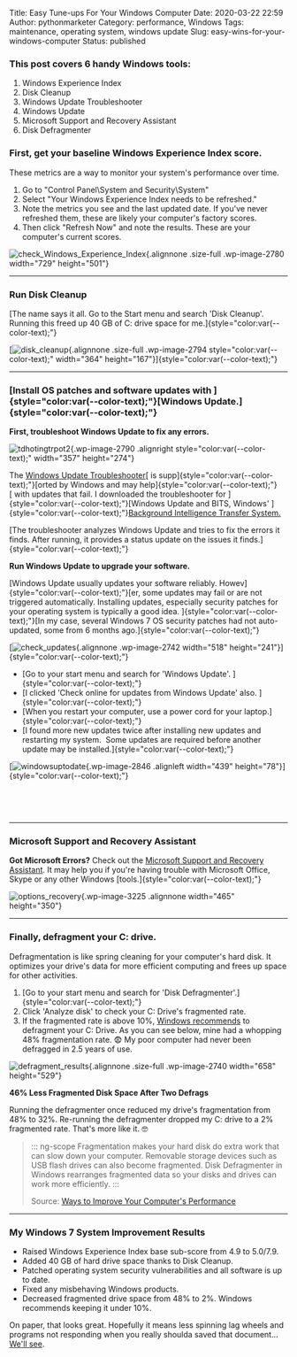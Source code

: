 Title: Easy Tune-ups For Your Windows Computer
Date: 2020-03-22 22:59
Author: pythonmarketer
Category: performance, Windows
Tags: maintenance, operating system, windows update
Slug: easy-wins-for-your-windows-computer
Status: published

### This post covers 6 handy Windows tools:

1.  Windows Experience Index
2.  Disk Cleanup
3.  Windows Update Troubleshooter
4.  Windows Update
5.  Microsoft Support and Recovery Assistant
6.  Disk Defragmenter

### **First, get your baseline Windows Experience Index score.**

These metrics are a way to monitor your system's performance over time.

1.  Go to "Control Panel\\System and Security\\System"
2.  Select "Your Windows Experience Index needs to be refreshed."
3.  Note the metrics you see and the last updated date. If you've never refreshed them, these are likely your computer's factory scores.
4.  Then click "Refresh Now" and note the results. These are your computer's current scores.

![check_Windows_Experience_Index](http://pythonmarketer.files.wordpress.com/2020/03/f6e0a-check_windows_experience_index-e1584936945758.jpg){.alignnone .size-full .wp-image-2780 width="729" height="501"}

------------------------------------------------------------------------

### **Run Disk Cleanup**

[The name says it all. Go to the Start menu and search 'Disk Cleanup'. Running this freed up 40 GB of C: drive space for me.]{style="color:var(--color-text);"}

[![disk_cleanup](https://pythonmarketer.files.wordpress.com/2020/03/disk_cleanup.jpg){.alignnone .size-full .wp-image-2794 style="color:var(--color-text);" width="364" height="167"}]{style="color:var(--color-text);"}

------------------------------------------------------------------------

### **[Install OS patches and software updates with ]{style="color:var(--color-text);"}[Windows Update.]{style="color:var(--color-text);"}**

**First, troubleshoot Windows Update to fix any errors.**

![tdhotingtrpot2](http://pythonmarketer.files.wordpress.com/2020/03/83836-tdhotingtrpot2-e1584941263675.jpg){.wp-image-2790 .alignright style="color:var(--color-text);" width="357" height="274"}

The [Windows Update Troubleshooter](https://support.microsoft.com/en-us/help/4027322/windows-update-troubleshooter)[ is supp]{style="color:var(--color-text);"}[orted by Windows and may help]{style="color:var(--color-text);"}[ with updates that fail. I downloaded the troubleshooter for ]{style="color:var(--color-text);"}[Windows Update and BITS, Windows' ]{style="color:var(--color-text);"}[Background Intelligence Transfer System.](https://docs.microsoft.com/en-us/windows/win32/bits/background-intelligent-transfer-service-portal)

[The troubleshooter analyzes Windows Update and tries to fix the errors it finds. After running, it provides a status update on the issues it finds.]{style="color:var(--color-text);"}

**Run Windows Update to upgrade your software.**

[Windows Update usually updates your software reliably. Howev]{style="color:var(--color-text);"}[er, some updates may fail or are not triggered automatically. Installing updates, especially security patches for your operating system is typically a good idea. ]{style="color:var(--color-text);"}[In my case, several Windows 7 OS security patches had not auto-updated, some from 6 months ago.]{style="color:var(--color-text);"}

[![check_updates](http://pythonmarketer.files.wordpress.com/2020/03/4c81a-check_updates-e1584948533963.jpg){.alignnone .wp-image-2742 width="518" height="241"}]{style="color:var(--color-text);"}

-   [Go to your start menu and search for 'Windows Update'. ]{style="color:var(--color-text);"}
-   [I clicked 'Check online for updates from Windows Update' also. ]{style="color:var(--color-text);"}
-   [When you restart your computer, use a power cord for your laptop.]{style="color:var(--color-text);"}
-   [I found more new updates twice after installing new updates and restarting my system.  Some updates are required before another update may be installed.]{style="color:var(--color-text);"}

[![windowsuptodate](https://pythonmarketer.files.wordpress.com/2020/03/windowsuptodate.jpg){.wp-image-2846 .alignleft width="439" height="78"}]{style="color:var(--color-text);"}

 

 

------------------------------------------------------------------------

### Microsoft Support and Recovery Assistant

**Got Microsoft Errors?** Check out the [Microsoft Support and Recovery Assistant](https://support.office.com/en-us/article/about-the-microsoft-support-and-recovery-assistant-e90bb691-c2a7-4697-a94f-88836856c72f). It may help you if you're having trouble with Microsoft Office, Skype or any other Windows [tools.]{style="color:var(--color-text);"}

![options_recovery](http://pythonmarketer.files.wordpress.com/2020/03/1ea73-options_recovery-e1587747001750.jpg){.wp-image-3225 .alignnone width="465" height="350"}

------------------------------------------------------------------------

### **Finally, defragment your C: drive.**

Defragmentation is like spring cleaning for your computer's hard disk. It optimizes your drive's data for more efficient computing and frees up space for other activities.

1.  [Go to your start menu and search for 'Disk Defragmenter'.]{style="color:var(--color-text);"}
2.  Click 'Analyze disk' to check your C: Drive's fragmented rate.
3.  If the fragmented rate is above 10%, [Windows recommends](https://support.microsoft.com/en-us/help/17126/windows-7-improve-performance-defragmenting-hard-disk) to defragment your C: Drive. As you can see below, mine had a whopping 48% fragmentation rate. 😨 My poor computer had never been defragged in 2.5 years of use.

![defragment_results](http://pythonmarketer.files.wordpress.com/2020/03/699fd-defragment_results-e1585007505765.jpg){.alignnone .size-full .wp-image-2740 width="658" height="529"}

**46% Less Fragmented Disk Space After Two Defrags**

Running the defragmenter once reduced my drive's fragmentation from 48% to 32%. Re-running the defragmenter dropped my C: drive to a 2% fragmented rate. That's more like it. 🤓

> ::: ng-scope
> Fragmentation makes your hard disk do extra work that can slow down your computer. Removable storage devices such as USB flash drives can also become fragmented. Disk Defragmenter in Windows rearranges fragmented data so your disks and drives can work more efficiently.
> :::
>
> <div>
>
> Source: [Ways to Improve Your Computer's Performance](https://support.microsoft.com/en-us/help/17126/windows-7-improve-performance-defragmenting-hard-disk)
>
> </div>

------------------------------------------------------------------------

### **My Windows 7 System Improvement Results**

-   Raised Windows Experience Index base sub-score from 4.9 to 5.0/7.9.
-   Added 40 GB of hard drive space thanks to Disk Cleanup.
-   Patched operating system security vulnerabilities and all software is up to date.
-   Fixed any misbehaving Windows products.
-   Decreased fragmented drive space from 48% to 2%. Windows recommends keeping it under 10%.

On paper, that looks great. Hopefully it means less spinning lag wheels and programs not responding when you really shoulda saved that document...  [We'll see](https://www.youtube.com/watch?v=e2cjVhUrmII).
